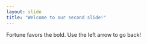```yaml
---
layout: slide
title: "Welcome to our second slide!"
---
```

Fortune favors the bold.
Use the left arrow to go back!
